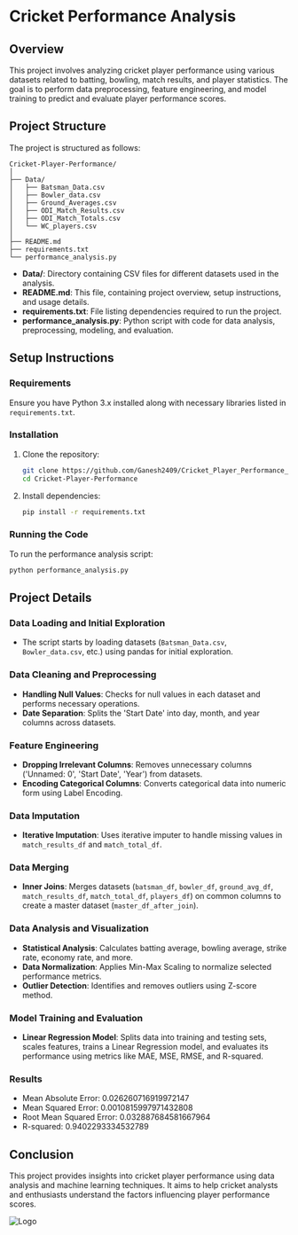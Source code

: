 # Cricket Performance Analysis

## Overview

This project involves analyzing cricket player performance using various datasets related to batting, bowling, match results, and player statistics. The goal is to perform data preprocessing, feature engineering, and model training to predict and evaluate player performance scores.

## Project Structure

The project is structured as follows:

```
Cricket-Player-Performance/
│
├── Data/
│   ├── Batsman_Data.csv
│   ├── Bowler_data.csv
│   ├── Ground_Averages.csv
│   ├── ODI_Match_Results.csv
│   ├── ODI_Match_Totals.csv
│   └── WC_players.csv
│
├── README.md
├── requirements.txt
└── performance_analysis.py
```

- **Data/**: Directory containing CSV files for different datasets used in the analysis.
- **README.md**: This file, containing project overview, setup instructions, and usage details.
- **requirements.txt**: File listing dependencies required to run the project.
- **performance_analysis.py**: Python script with code for data analysis, preprocessing, modeling, and evaluation.

## Setup Instructions

### Requirements

Ensure you have Python 3.x installed along with necessary libraries listed in `requirements.txt`.

### Installation

1. Clone the repository:
   ```bash
   git clone https://github.com/Ganesh2409/Cricket_Player_Performance_Prediction.git
   cd Cricket-Player-Performance
   ```

2. Install dependencies:
   ```bash
   pip install -r requirements.txt
   ```

### Running the Code

To run the performance analysis script:

```bash
python performance_analysis.py
```

## Project Details

### Data Loading and Initial Exploration

- The script starts by loading datasets (`Batsman_Data.csv`, `Bowler_data.csv`, etc.) using pandas for initial exploration.

### Data Cleaning and Preprocessing

- **Handling Null Values**: Checks for null values in each dataset and performs necessary operations.
- **Date Separation**: Splits the 'Start Date' into day, month, and year columns across datasets.

### Feature Engineering

- **Dropping Irrelevant Columns**: Removes unnecessary columns ('Unnamed: 0', 'Start Date', 'Year') from datasets.
- **Encoding Categorical Columns**: Converts categorical data into numeric form using Label Encoding.

### Data Imputation

- **Iterative Imputation**: Uses iterative imputer to handle missing values in `match_results_df` and `match_total_df`.

### Data Merging

- **Inner Joins**: Merges datasets (`batsman_df`, `bowler_df`, `ground_avg_df`, `match_results_df`, `match_total_df`, `players_df`) on common columns to create a master dataset (`master_df_after_join`).

### Data Analysis and Visualization

- **Statistical Analysis**: Calculates batting average, bowling average, strike rate, economy rate, and more.
- **Data Normalization**: Applies Min-Max Scaling to normalize selected performance metrics.
- **Outlier Detection**: Identifies and removes outliers using Z-score method.

### Model Training and Evaluation

- **Linear Regression Model**: Splits data into training and testing sets, scales features, trains a Linear Regression model, and evaluates its performance using metrics like MAE, MSE, RMSE, and R-squared.

### Results
* Mean Absolute Error: 0.026260716919972147
* Mean Squared Error: 0.0010815997971432808
* Root Mean Squared Error: 0.032887684581667964
* R-squared: 0.9402293334532789

## Conclusion

This project provides insights into cricket player performance using data analysis and machine learning techniques. It aims to help cricket analysts and enthusiasts understand the factors influencing player performance scores.


![Logo]()

